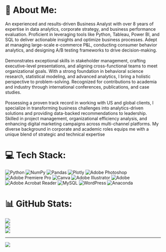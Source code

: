 # 💫 About Me:
An experienced and results-driven Business Analyst with over 8 years of expertise in data analytics, corporate strategy, and business performance evaluation. Proficient in leveraging tools like Python, Tableau, Power BI, and SQL to deliver actionable insights and optimize business processes. Adept at managing large-scale e-commerce P&L, conducting consumer behavior analytics, and designing A/B testing frameworks to drive decision-making.<br><br>Demonstrates exceptional skills in stakeholder management, crafting executive-level presentations, and aligning cross-functional teams to meet organizational goals. With a strong foundation in behavioral science research, statistical modeling, and advanced analytics, I bring a holistic perspective to problem-solving. Recognized for contributions to academia and industry through international conferences, publications, and case studies.<br><br>Possessing a proven track record in working with US and global clients, I specialize in transforming business challenges into analytics-driven solutions and providing data-backed recommendations to leadership. Skilled in project management, organizational efficiency analysis, and enhancing digital marketing campaigns across multi-channel platforms. My diverse background in corporate and academic roles equips me with a unique blend of strategic and technical expertise


# 💻 Tech Stack:
![Python](https://img.shields.io/badge/python-3670A0?style=for-the-badge&logo=python&logoColor=ffdd54) ![NumPy](https://img.shields.io/badge/numpy-%23013243.svg?style=for-the-badge&logo=numpy&logoColor=white) ![Pandas](https://img.shields.io/badge/pandas-%23150458.svg?style=for-the-badge&logo=pandas&logoColor=white) ![Plotly](https://img.shields.io/badge/Plotly-%233F4F75.svg?style=for-the-badge&logo=plotly&logoColor=white) ![Adobe Photoshop](https://img.shields.io/badge/adobe%20photoshop-%2331A8FF.svg?style=for-the-badge&logo=adobe%20photoshop&logoColor=white) ![Adobe Premiere Pro](https://img.shields.io/badge/Adobe%20Premiere%20Pro-9999FF.svg?style=for-the-badge&logo=Adobe%20Premiere%20Pro&logoColor=white) ![Canva](https://img.shields.io/badge/Canva-%2300C4CC.svg?style=for-the-badge&logo=Canva&logoColor=white) ![Adobe Illustrator](https://img.shields.io/badge/adobe%20illustrator-%23FF9A00.svg?style=for-the-badge&logo=adobe%20illustrator&logoColor=white) ![Adobe](https://img.shields.io/badge/adobe-%23FF0000.svg?style=for-the-badge&logo=adobe&logoColor=white) ![Adobe Acrobat Reader](https://img.shields.io/badge/Adobe%20Acrobat%20Reader-EC1C24.svg?style=for-the-badge&logo=Adobe%20Acrobat%20Reader&logoColor=white) ![MySQL](https://img.shields.io/badge/mysql-4479A1.svg?style=for-the-badge&logo=mysql&logoColor=white) ![WordPress](https://img.shields.io/badge/WordPress-%23117AC9.svg?style=for-the-badge&logo=WordPress&logoColor=white) ![Anaconda](https://img.shields.io/badge/Anaconda-%2344A833.svg?style=for-the-badge&logo=anaconda&logoColor=white)
# 📊 GitHub Stats:
![](https://github-readme-stats.vercel.app/api?username=jazakn&theme=dark&hide_border=false&include_all_commits=false&count_private=false)<br/>
![](https://github-readme-streak-stats.herokuapp.com/?user=jazakn&theme=dark&hide_border=false)<br/>
![](https://github-readme-stats.vercel.app/api/top-langs/?username=jazakn&theme=dark&hide_border=false&include_all_commits=false&count_private=false&layout=compact)

---
[![](https://visitcount.itsvg.in/api?id=jazakn&icon=0&color=0)](https://visitcount.itsvg.in)

<!-- Proudly created with GPRM ( https://gprm.itsvg.in ) -->
